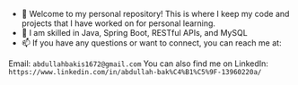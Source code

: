 - 👋 Welcome to my personal repository! This is where I keep my code and projects that I have worked on for personal learning. 
- 👀 I am skilled in Java, Spring Boot, RESTful APIs, and MySQL
- 📫 If you have any questions or want to connect, you can reach me at:

Email: 
```abdullahbakis1672@gmail.com```
You can also find me on LinkedIn: 
```https://www.linkedin.com/in/abdullah-bak%C4%B1%C5%9F-13960220a/```
